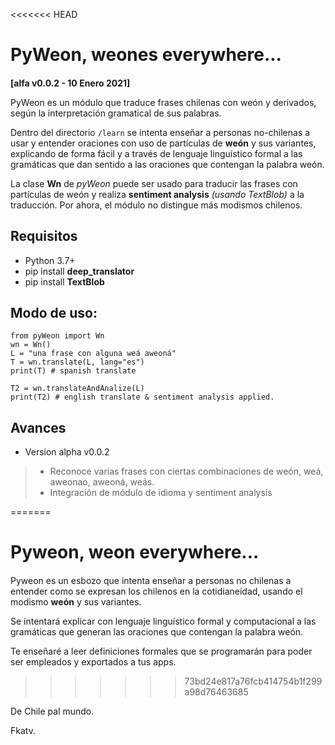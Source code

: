 <<<<<<< HEAD
# PyWeon, weones everywhere...

####  

**[alfa v0.0.2 - 10 Enero 2021]**

PyWeon es un módulo que traduce frases chilenas con weón y derivados, según la interpretación gramatical de sus palabras.

Dentro del directorio `/learn` se intenta enseñar a personas no-chilenas a usar y entender oraciones con uso de partículas de **weón** y sus variantes, explicando de forma fácil y a través de lenguaje linguístico formal  a las gramáticas que dan sentido a las oraciones que contengan la palabra weón.

La clase **Wn** de *pyWeon* puede ser usado para traducir las frases con partículas de weón y realiza **sentiment analysis** *(usando TextBlob)* a la traducción. Por ahora, el módulo no distingue más modismos chilenos.

## Requisitos

* Python 3.7+
* pip install **deep_translator**
* pip install **TextBlob**

## Modo de uso:

```
from pyWeon import Wn
wn = Wn()
L = "una frase con alguna weá aweoná"
T = wn.translate(L, lang="es")
print(T) # spanish translate

T2 = wn.translateAndAnalize(L)
print(T2) # english translate & sentiment analysis applied.
```
## Avances

- Version alpha v0.0.2
> - Reconoce varias frases con ciertas combinaciones de weón, weá, aweonao, aweoná, weás.
> - Integración de módulo de idioma y sentiment analysis

=======
# Pyweon, weon everywhere...
#### 
Pyweon es un esbozo que intenta enseñar a personas no chilenas a entender como se expresan los chilenos en la cotidianeidad, usando el modismo **weón** y sus variantes.

Se intentará explicar con lenguaje linguístico formal y computacional a las gramáticas que generan las oraciones que contengan la palabra weón.

Te enseñaré a leer definiciones formales que se programarán para poder ser empleados y exportados a tus apps.
>>>>>>> 73bd24e817a76fcb414754b1f299a98d76463685

De Chile pal mundo.

Fkatv.